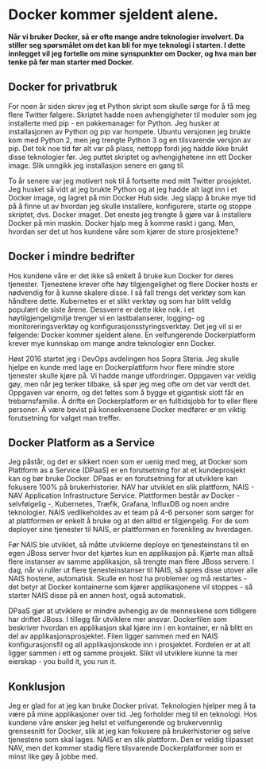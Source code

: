 ﻿# Docker kommer sjeldent alene.
**Når vi bruker Docker, så er ofte mange andre teknologier involvert. Da stiller seg spørsmålet om det kan bli for mye teknologi i starten. I dette innlegget vil jeg fortelle om mine synspunkter om Docker, og hva man bør tenke på før man starter med Docker.**  

## Docker for privatbruk 
For noen år siden skrev jeg et Python skript som skulle sørge for å få meg flere Twitter følgere. Skriptet hadde noen avhengigheter til moduler som jeg installerte med pip - en pakkemanager for Python. Jeg husker at installasjonen av Python og pip var hompete. Ubuntu versjonen jeg brukte kom med Python 2, men jeg trengte Python 3 og en tilsvarende versjon av pip. Det tok noe tid før alt var på plass, nettopp fordi jeg hadde ikke brukt disse teknologier før. Jeg puttet skriptet og avhengighetene inn ett Docker image. Slik unngikk jeg installasjon senere en gang til. 

To år senere var jeg motivert nok til å fortsette med mitt Twitter prosjektet. Jeg husket så vidt at jeg brukte Python og at jeg hadde alt lagt inn i et Docker image, og lagret på min Docker Hub side. Jeg slapp å bruke mye tid på å finne ut av hvordan jeg skulle installere, konfigurere, starte og stoppe skriptet, dvs. Docker imaget. Det eneste jeg trengte å gjøre var å installere Docker på min maskin. Docker hjalp meg å komme raskt i gang. Men, hvordan ser det ut hos kundene våre som kjører de store prosjektene?

## Docker i mindre bedrifter
Hos kundene våre er det ikke så enkelt å bruke kun Docker for deres tjenester. Tjenestene krever ofte høy tilgjengelighet og flere Docker hosts er nødvendig for å kunne skalere disse. I så fall trengs det verktøy som kan håndtere dette. Kubernetes er et slikt verktøy og som har blitt veldig populært de siste årene. Dessverre er dette ikke nok. i et høytilgjengeligmiljø trenger vi en lastbalanserer, logging- og monitoreringsverktøy og konfigurasjonsstyringsverktøy. Det jeg vil si er følgende: Docker kommer sjeldent alene. En velfungerende Dockerplatform krever mye kunnskap om mange andre teknologier enn Docker. 

Høst 2016 startet jeg i DevOps avdelingen hos Sopra Steria. Jeg skulle hjelpe en kunde med lage en Dockerplattform hvor flere mindre store tjenester skulle kjøre på. Vi hadde mange utfordringer. Oppgaven var veldig gøy, men når jeg tenker tilbake, så spør jeg meg ofte om det var verdt det. Oppgaven var enorm, og det føltes som å bygge et gigantisk slott får en trebarnsfamilie. Å drifte en Dockerplatform er en fulltidsjobb for to eller flere personer. Å være bevist på konsekvensene Docker medfører er en viktig forutsetning for valget man treffer. 

## Docker Platform as a Service
Jeg påstår, og det er sikkert noen som er uenig med meg, at Docker som Plattform as a Service (DPaaS) er en forutsetning for at et kundeprosjekt kan og bør bruke Docker. DPaas er en forutsetning for at utviklere kan fokusere 100% på brukerhistorier. NAV har utviklet en slik plattform, NAIS - NAV Application Infrastructure Service. Plattformen består av Docker - selvfølgelig -, Kubernetes, Træfik, Grafana, InfluxDB og noen andre teknologier. NAIS vedlikeholdes av et team på 4-6 personer som sørger for at plattformen er enkelt å bruke og at den alltid er tilgjengelig. For de som deployer sine tjenester til NAIS, er plattformen en forenkling av hverdagen. 

Før NAIS ble utviklet, så måtte utviklerne deploye en tjenesteinstans til en egen JBoss server hvor det kjørtes kun en applikasjon på. Kjørte man altså flere instanser av samme applikasjon, så trengte man flere JBoss servere. I dag, når vi ruller ut flere tjenesteinstanser til NAIS, så spres disse utover alle NAIS hostene, automatisk. Skulle en host ha problemer og må restartes - det betyr at Docker kontainerne som kjører applikasjonene vil stoppes - så starter NAIS disse på en annen host, også automatisk. 

DPaaS gjør at utviklere er mindre avhengig av de menneskene som tidligere har driftet JBoss. I tillegg får utviklere mer ansvar. Dockerfilen som beskriver hvordan en applikasjon skal kjøre inn i en kontainer, er nå blitt en del av applikasjonsprosjektet. Filen ligger sammen med en NAIS konfigurasjonsfil og all applikasjonskode inn i prosjektet. Fordelen er at alt ligger sammen i ett og samme prosjekt. Slikt vil utviklere kunne ta mer eierskap - you build it, you run it.

## Konklusjon
Jeg er glad for at jeg kan bruke Docker privat. Teknologien hjelper meg å ta være på mine applikasjoner over tid. Jeg forholder meg til en teknologi. Hos kundene våre ønsker jeg helst et velfungerende og brukervennlig grensesnitt for Docker, slik at jeg kan fokusere på brukerhistorier og selve tjenestene som skal lages. NAIS er en slik plattform. Den er veldig tilpasset NAV, men det kommer stadig flere tilsvarende Dockerplatformer som er minst like gøy å jobbe med.
